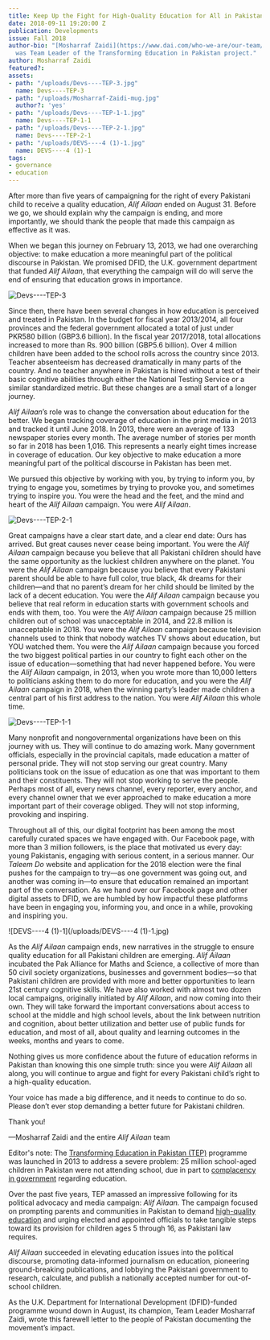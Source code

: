 ```yaml
---
title: Keep Up the Fight for High-Quality Education for All in Pakistan
date: 2018-09-11 19:20:00 Z
publication: Developments
issue: Fall 2018
author-bio: "[Mosharraf Zaidi](https://www.dai.com/who-we-are/our-team/mosharraf-zaidi)
  was Team Leader of the Transforming Education in Pakistan project."
author: Mosharraf Zaidi
featured?: 
assets:
- path: "/uploads/Devs----TEP-3.jpg"
  name: Devs----TEP-3
- path: "/uploads/Mosharraf-Zaidi-mug.jpg"
  author?: 'yes'
- path: "/uploads/Devs----TEP-1-1.jpg"
  name: Devs----TEP-1-1
- path: "/uploads/Devs----TEP-2-1.jpg"
  name: Devs----TEP-2-1
- path: "/uploads/DEVS----4 (1)-1.jpg"
  name: DEVS----4 (1)-1
tags:
- governance
- education
---
```


After more than five years of campaigning for the right of every Pakistani child to receive a quality education, *Alif Ailaan* ended on August 31. Before we go, we should explain why the campaign is ending, and more importantly, we should thank the people that made this campaign as effective as it was.




When we began this journey on February 13, 2013, we had one overarching objective: to make education a more meaningful part of the political discourse in Pakistan. We promised DFID, the U.K. government department that funded *Alif Ailaan*, that everything the campaign will do will serve the end of ensuring that education grows in importance. 

![Devs----TEP-3](/uploads/Devs----TEP-3.jpg) 

Since then, there have been several changes in how education is perceived and treated in Pakistan. In the budget for fiscal year 2013/2014, all four provinces and the federal government allocated a total of just under PKR580 billion (GBP3.6 billion). In the fiscal year 2017/2018, total allocations increased to more than Rs. 900 billion (GBP5.6 billion). Over 4 million children have been added to the school rolls across the country since 2013. Teacher absenteeism has decreased dramatically in many parts of the country. And no teacher anywhere in Pakistan is hired without a test of their basic cognitive abilities through either the National Testing Service or a similar standardized metric. But these changes are a small start of a longer journey.  

*Alif Ailaan*’s role was to change the conversation about education for the better. We began tracking coverage of education in the print media in 2013 and tracked it until June 2018. In 2013, there were an average of 133 newspaper stories every month. The average number of stories per month so far in 2018 has been 1,016. This represents a nearly eight times increase in coverage of education. Our key objective to make education a more meaningful part of the political discourse in Pakistan has been met. 

We pursued this objective by working with you, by trying to inform you, by trying to engage you, sometimes by trying to provoke you, and sometimes trying to inspire you. You were the head and the feet, and the mind and heart of the *Alif Ailaan* campaign. You were *Alif Ailaan*. 

![Devs----TEP-2-1](/uploads/Devs----TEP-2-1.jpg) 

Great campaigns have a clear start date, and a clear end date: Ours has arrived. But great causes never cease being important. You were the *Alif Ailaan* campaign because you believe that all Pakistani children should have the same opportunity as the luckiest children anywhere on the planet. You were the *Alif Ailaan* campaign because you believe that every Pakistani parent should be able to have full color, true black, 4k dreams for their children—and that no parent’s dream for her child should be limited by the lack of a decent education. You were the *Alif Ailaan* campaign because you believe that real reform in education starts with government schools and ends with them, too. You were the *Alif Ailaan* campaign because 25 million children out of school was unacceptable in 2014, and 22.8 million is unacceptable in 2018. You were the *Alif Ailaan* campaign because television channels used to think that nobody watches TV shows about education, but YOU watched them. You were the *Alif Ailaan* campaign because you forced the two biggest political parties in our country to fight each other on the issue of education—something that had never happened before. You were the *Alif Ailaan* campaign, in 2013, when you wrote more than 10,000 letters to politicians asking them to do more for education, and you were the *Alif Ailaan* campaign in 2018, when the winning party’s leader made children a central part of his first address to the nation. You were *Alif Ailaan* this whole time. 

![Devs----TEP-1-1](/uploads/Devs----TEP-1-1.jpg) 

Many nonprofit and nongovernmental organizations have been on this journey with us. They will continue to do amazing work. Many government officials, especially in the provincial capitals, made education a matter of personal pride. They will not stop serving our great country. Many politicians took on the issue of education as one that was important to them and their constituents. They will not stop working to serve the people. Perhaps most of all, every news channel, every reporter, every anchor, and every channel owner that we ever approached to make education a more important part of their coverage obliged. They will not stop informing, provoking and inspiring. 

Throughout all of this, our digital footprint has been among the most carefully curated spaces we have engaged with. Our Facebook page, with more than 3 million followers, is the place that motivated us every day: young Pakistanis, engaging with serious content, in a serious manner. Our *Taleem Do* website and application for the 2018 election were the final pushes for the campaign to try—as one government was going out, and another was coming in—to ensure that education remained an important part of the conversation. As we hand over our Facebook page and other digital assets to DFID, we are humbled by how impactful these platforms have been in engaging you, informing you, and once in a while, provoking and inspiring you. 

![DEVS----4 (1)-1](/uploads/DEVS----4 (1)-1.jpg) 

As the *Alif Ailaan* campaign ends, new narratives in the struggle to ensure quality education for all Pakistani children are emerging. *Alif Ailaan* incubated the Pak Alliance for Maths and Science, a collective of more than 50 civil society organizations, businesses and government bodies—so that Pakistani children are provided with more and better opportunities to learn 21st century cognitive skills. We have also worked with almost two dozen local campaigns, originally initiated by *Alif Ailaan*, and now coming into their own. They will take forward the important conversations about access to school at the middle and high school levels, about the link between nutrition and cognition, about better utilization and better use of public funds for education, and most of all, about quality and learning outcomes in the weeks, months and years to come. 

Nothing gives us more confidence about the future of education reforms in Pakistan than knowing this one simple truth: since you were *Alif Ailaan* all along, you will continue to argue and fight for every Pakistani child’s right to a high-quality education. 

Your voice has made a big difference, and it needs to continue to do so. Please don’t ever stop demanding a better future for Pakistani children.

Thank you!

—Mosharraf Zaidi and the entire *Alif Ailaan* team

<aside><p>Editor's note: The <a href="https://www.dai.com/our-work/projects/pakistan-transforming-education-pakistan-tep">Transforming Education in Pakistan (TEP)</a> programme was launched in 2013 to address a severe problem: 25 million school-aged children in Pakistan were not attending school, due in part to <a href="http://dai-global-developments.com/articles/with-elections-looming-can-pakistan-fulfill-its-education-promise-to-unschooled-children/">complacency in government</a> regarding education.</p>
<p>Over the past five years, TEP amassed an impressive following for its political advocacy and media campaign: <em>Alif Ailaan.</em> The campaign focused on prompting parents and communities in Pakistan to demand <a href="https://www.youtube.com/watch?v=6nciO3A-MhI">high-quality education</a> and urging elected and appointed officials to take tangible steps toward its provision for children ages 5 through 16, as Pakistani law requires.</p>
<p><em>Alif Ailaan</em> succeeded in elevating education issues into the political discourse, promoting data-informed journalism on education, pioneering ground-breaking publications, and lobbying the Pakistani government to research, calculate, and publish a nationally accepted number for out-of-school children.</p>
<p>As the U.K. Department for International Development (DFID)-funded programme wound down in August, its champion, Team Leader Mosharraf Zaidi, wrote this farewell letter to the people of Pakistan documenting the movement’s impact.</p>
</aside>
